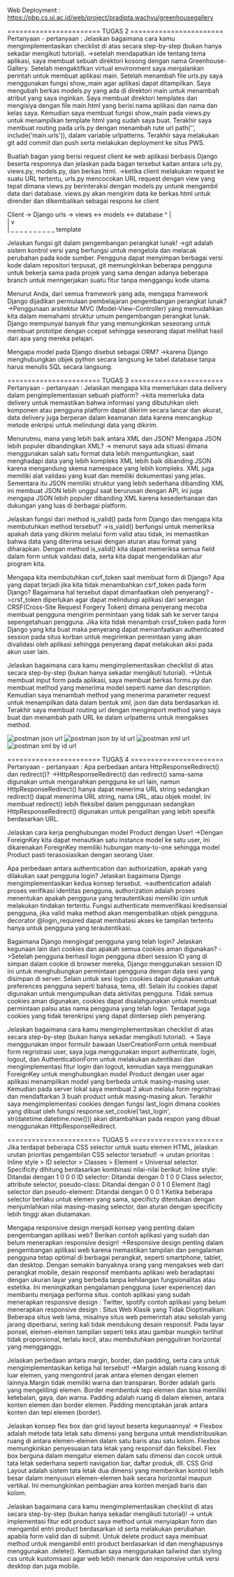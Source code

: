 Web Deployment : https://pbp.cs.ui.ac.id/web/project/pradipta.wachyu/greenhousegallery

======================= TUGAS 2 =======================
Pertanyaan - pertanyaan :
Jelaskan bagaimana cara kamu mengimplementasikan checklist di atas secara step-by-step (bukan hanya sekadar mengikuti tutorial).
->setelah mendapatkan ide tentang tema aplikasi, saya membuat sebuah direktori kosong dengan nama Greenhouse-Gallery. Setelah mengaktifkan
virtual environment saya menjalankan perintah untuk membuat aplikasi main. Setelah menambah file urls.py saya menggunakan fungsi show_main
agar aplikasi dapat ditampilkan. Saya mengubah berkas models.py yang ada di direktori main untuk menambah atribut yang saya inginkan.
Saya membuat direktori templates dan mengisiya dengan file main.html yang berisi nama aplikasi dan nama dan kelas saya. Kemudian saya membuat fungsi
show_main pada views.py untuk menampilkan template html yang sudah saya buat. Terakhir saya membuat routing pada urls.py dengan menambah rute url
path('', include('main.urls')), dalam variable urlpatterns. Terakhir saya melakukan git add commit dan push serta melakukan deployment ke situs PWS.

Buatlah bagan yang berisi request client ke web aplikasi berbasis Django beserta responnya dan jelaskan pada bagan tersebut kaitan antara urls.py, views.py, models.py, dan berkas html.
->ketika client melakukan request ke suatu URL tertentu, urls.py mencocokan URL request dengan view yang tepat dimana views.py 
berinteraksi dengan models.py untunk mengambil data dari database. views.py akan mengirim data ke berkas html untuk dirender dan dikembalikan
sebagai respons ke client

Client -> Django urls -> views <-> models <-> database
  ^                         |        
  |                         v             
  | _ _ _ _ _ _ _ _ _ _ template

Jelaskan fungsi git dalam pengembangan perangkat lunak!
->git adalah sistem kontrol versi yang berfungsi untuk mengelola dan melacak perubahan pada kode sumber. Pengguna dapat menyimpan berbagai
versi kode dalam repositori terpusat, git memungkinkan beberapa pengguna untuk bekerja sama pada projek yang sama dengan adanya beberapa branch
untuk menngerjakan suatu fitur tanpa menggangu kode utama.

Menurut Anda, dari semua framework yang ada, mengapa framework Django dijadikan permulaan pembelajaran pengembangan perangkat lunak?
->Penggunaan arsitektur MVC (Model-View-Controller) yang memudahkan kita dalam memahami struktur umum pengembangan perangkat lunak.
Django mempunyai banyak fitur yang memungkinkan seseorang untuk membuat prototipe dengan ccepat sehingga seseorang dapat melihat hasil dari
apa yang mereka pelajari.

Mengapa model pada Django disebut sebagai ORM?
->karena Django menghubungkan objek python secara langsung ke tabel database tanpa harus menulis SQL secara langsung.

======================= TUGAS 3 =======================
Pertanyaan - pertanyaan :
Jelaskan mengapa kita memerlukan data delivery dalam pengimplementasian sebuah platform?
->kita memerluka data delivery untuk memastikan bahwa informasi yang dibutuhkan oleh komponen atau pengguna platform dapat dikirim secara lancar
dan akurat, data delivery juga berperan dalam keamanan data karena mencangkup metode enkripsi untuk melindungi data yang dikirim.

Menurutmu, mana yang lebih baik antara XML dan JSON? Mengapa JSON lebih populer dibandingkan XML?
-> menurut saya ada situasi dimana menggunakan salah satu format data lebih menguntungkan, saat menghadapi data yang lebih kompleks XML lebih baik
dibanding JSON karena mengandung skema namespace yang lebih kompleks. XML juga memiliki alat validasi yang kuat dan memiliki dokumentasi yang jelas.
Sementara itu JSON memiliki struktur yang lebih sederhana dibanding XML ini membuat JSON lebih unggul saat berurusan dengan API, ini juga mengapa 
JSON lebih populer dibanding XML karena kesederhanaan dan dukungan yang luas di berbagai platform.

Jelaskan fungsi dari method is_valid() pada form Django dan mengapa kita membutuhkan method tersebut?
->is_valid() berfungsi untuk memeriksa apakah data yang dikirim melalui form valid atau tidak, ini memastikan bahwa data yang diterima sesuai dengan
aturan atau format yang diharapkan. Dengan method is_valid() kita dapat memeriksa semua field dalam form untuk validasi data, serta kita dapat 
mengendalikan alur program kita.

Mengapa kita membutuhkan csrf_token saat membuat form di Django? Apa yang dapat terjadi jika kita tidak menambahkan csrf_token pada form Django? Bagaimana hal tersebut dapat dimanfaatkan oleh penyerang?
->crsf_token diperlukan agar dapat melindungi aplikasi dari serangan CRSF(Cross-Site Request Forgery Token) dimana penyerang mecoba membuat
pengguna mengirim permintaan yang tidak sah ke server tanpa sepengetahuan pengguna. Jika kita tidak menambah crssf_token pada form Django yang kita buat maka penyerang dapat memanfaatkan authenticated session pada situs korban untuk megirimkan permintaan yang akan divalidasi oleh aplikasi sehingga penyerang dapat melakukan aksi pada akun user lain.

Jelaskan bagaimana cara kamu mengimplementasikan checklist di atas secara step-by-step (bukan hanya sekadar mengikuti tutorial).
->Untuk membuat input form pada aplikasi, saya membuat berkas forms.py dan membuat method yang menerima model seperti name dan description. Kemudian saya menambah method yang menerima parameter request untuk menampilkan data dalam bentuk xml, json dan data berdasarkan id. Terakhir saya membuat routing url dengan mengimport method yang saya buat dan menambah path URL ke dalam urlpatterns untuk mengakses method.

![postman json url](screenshot\postman_json.png)
![postman json by id url](screenshot\postman_json_id.png)
![postman xml url](screenshot\postman_xml.png")
![postman xml by id url](screenshot\postman_xml_id.png")

======================= TUGAS 4 =======================
Pertanyaan - pertanyaan :
Apa perbedaan antara HttpResponseRedirect() dan redirect()?
->HttpResponseRedirect() dan redirect() sama-sama digunakan untuk mengarahkan pengguna ke url lain, namun HttpResponseRedirect() hanya dapat menerima URL string sedangkan redirect() dapat menerima URL string, nama URL, atau objek model. Ini membuat redirect() lebih fleksibel dalam penggunaan sedangkan HttpResponseRedirect() digunakan untuk pengalihan yang lebih spesifik berdasarkan URL.

Jelaskan cara kerja penghubungan model Product dengan User!
->Dengan ForeignKey kita dapat menautkan satu instance model ke satu user, ini dikarenakan ForeignKey memiliki hubungan many-to-one sehingga model Product pasti terasosiasikan dengan seorang User. 

Apa perbedaan antara authentication dan authorization, apakah yang dilakukan saat pengguna login? Jelaskan bagaimana Django mengimplementasikan kedua konsep tersebut.
->authentication adalah proses verifikasi identitas pengguna, authorization adalah proses menentukan apakah pengguna yang terautentikasi memiliki izin untuk melakukan tindakan tertentu. Fungsi authenticate memverifikasi kredisensial pengguna, jika valid maka method akan mengembalikan objek pengguna. decorator @login_required dapat membatasi akses ke tampilan tertentu hanya untuk pengguna yang terautentikasi.

Bagaimana Django mengingat pengguna yang telah login? Jelaskan kegunaan lain dari cookies dan apakah semua cookies aman digunakan?
->Setelah pengguna berhasil login pengguna diberi session ID yang di simpan dalam cookie di browser mereka, Django menggunakan session ID ini untuk menghubungkan permintaan pengguna dengan data sesi yang disimpan di server. Selain untuk sesi login cookies dapat digunakan untuk preferences pengguna seperti bahasa, tema, dll. Selain itu cookies dapat digunakan untuk mengumpulkan data aktivitas pengguna. Tidak semua cookies aman digunakan, cookies dapat disalahgunakan untuk membuat permintaan palsu atas nama pengguna yang telah login. Terdapat juga cookies yang tidak terenkripsi yang dapat diintersep oleh penyerang. 

Jelaskan bagaimana cara kamu mengimplementasikan checklist di atas secara step-by-step (bukan hanya sekadar mengikuti tutorial).
-> Saya menggunakan impor formulir bawaan UserCreationForm untuk membuat form regristrasi user, saya juga menggunakan import authenticate, login, logout, dan AuthenticationForm untuk melakukan autentikasi dan mengimplementasi fitur login dan logout, kemudian saya menggunakan ForeignKey untuk menghubungkan model Product dengan user agar aplikasi menampilkan model yang berbeda untuk masing-masing user. Kemudian pada server lokal saya membuat 2 akun melalui form regristrasi dan mendaftarkan 3 buah product untuk masing-masing akun. Terakhir saya mengimplementasi cookies dengan fungsi last_login dimana cookies yang dibuat oleh fungsi response.set_cookie('last_login', str(datetime.datetime.now())) akan ditambahkan pada respon yang dibuat menggunakan HttpResponseRedirect. 

======================= TUGAS 5 =======================
Jika terdapat beberapa CSS selector untuk suatu elemen HTML, jelaskan urutan prioritas pengambilan CSS selector tersebut!
-> urutan prioritas : Inline style > ID selector > Classes > Element > Universal selector.
Specificity dihitung berdasarkan kombinasi nilai-nilai berikut: 
Inline style: Ditandai dengan 1 0 0 0 
ID selector: Ditandai dengan 0 1 0 0 
Class selector, attribute selector, pseudo-class: Ditandai dengan 0 0 1 0 
Element (tag) selector dan pseudo-element: Ditandai dengan 0 0 0 1 
Ketika beberapa selector berlaku untuk elemen yang sama, specificty ditentukan dengan menjumlahkan nilai masing-masing selector, dan aturan dengan specificity lebih tinggi akan diutamakan.

Mengapa responsive design menjadi konsep yang penting dalam pengembangan aplikasi web? Berikan contoh aplikasi yang sudah dan belum menerapkan responsive design!
->Responsive design penting dalam pengembangan aplikasi web karena memastikan tampilan dan pengalaman pengguna tetap optimal di berbagai perangkat, seperti smartphone, tablet, dan desktop. Dengan semakin banyaknya orang yang mengakses web dari perangkat mobile, desain responsif membantu aplikasi web beradaptasi dengan ukuran layar yang berbeda tanpa kehilangan fungsionalitas atau estetika. Ini meningkatkan pengalaman pengguna (user experience) dan membantu menjaga performa situs.
contoh aplikasi yang sudah menerapkan responsive design : Twitter, spotify
contoh aplikasi yang belum menerapkan responsive design : Situs Web Klasik yang Tidak Dioptimalkan: Beberapa situs web lama, misalnya situs web pemerintah atau sekolah yang jarang diperbarui, sering kali tidak mendukung desain responsif. Pada layar ponsel, elemen-elemen tampilan seperti teks atau gambar mungkin terlihat tidak proporsional, terlalu kecil, atau membutuhkan pengguliran horizontal yang mengganggu.

 Jelaskan perbedaan antara margin, border, dan padding, serta cara untuk mengimplementasikan ketiga hal tersebut!
 ->Margin adalah ruang kosong di luar elemen, yang mengontrol jarak antara elemen dengan elemen lainnya.Margin tidak memiliki warna dan transparan. Border adalah garis yang mengelilingi elemen. Border membentuk tepi elemen dan bisa memiliki ketebalan, gaya, dan warna. Padding adalah ruang di dalam elemen, antara konten elemen dan border elemen. Padding menciptakan jarak antara konten dan tepi elemen (border).

 Jelaskan konsep flex box dan grid layout beserta kegunaannya!
 -> Flexbox adalah metode tata letak satu dimensi yang berguna untuk mendistribusikan ruang di antara elemen-elemen dalam satu baris atau satu kolom. Flexbox memungkinkan penyesuaian tata letak yang responsif dan fleksibel. Flex box berguna dalam mengatur elemen dalam satu dimensi dan cocok untuk tata letak sederhana seperti navigation bar, daftar produk, dll.
 CSS Grid Layout adalah sistem tata letak dua dimensi yang memberikan kontrol lebih besar dalam menyusun elemen-elemen baik secara horizontal maupun vertikal. Ini memungkinkan pembagian area konten menjadi baris dan kolom.

  Jelaskan bagaimana cara kamu mengimplementasikan checklist di atas secara step-by-step (bukan hanya sekadar mengikuti tutorial)!
  -> untuk implementasi fitur edit product saya method untuk menyiapkan form dan mengambil entri product berdasarkan id serta melakukan perubahan apabila form valid dan di submit. Untuk delete product saya membuat method untuk mengambil entri product berdasarkan id dan menghapusnya menggunakan .delete(). Kemudian saya menggunakan tailwind dan styling css untuk kustomisasi agar web lebih menarik dan responsive untuk versi desktop dan juga mobile. 

  